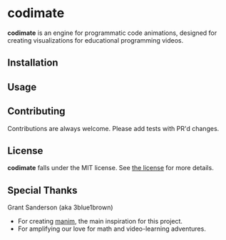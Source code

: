 # codimate
<!-- TODO: Some cool image here -->
**codimate** is an engine for programmatic code animations, designed for creating visualizations for educational programming videos.

## Installation
<!-- TODO -->

## Usage
<!-- TODO -->

## Contributing
Contributions are always welcome.
Please add tests with PR'd changes.

## License
**codimate** falls under the MIT license.
See [the license](LICENSE) for more details.

## Special Thanks
Grant Sanderson (aka 3blue1brown)
* For creating [manim](https://github.com/3b1b/manim), the main inspiration for this project.
* For amplifying our love for math and video-learning adventures.

